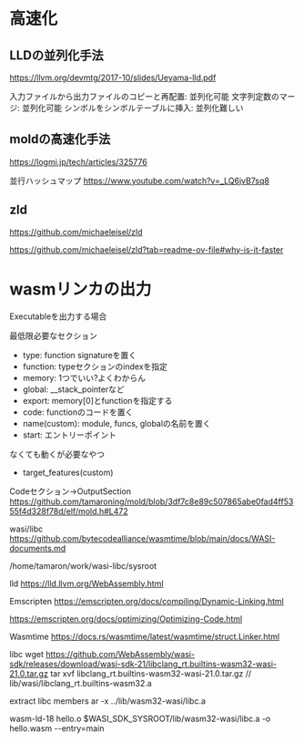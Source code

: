 # 高速化

## LLDの並列化手法
https://llvm.org/devmtg/2017-10/slides/Ueyama-lld.pdf

入力ファイルから出力ファイルのコピーと再配置: 並列化可能
文字列定数のマージ: 並列化可能
シンボルをシンボルテーブルに挿入: 並列化難しい

## moldの高速化手法
https://logmi.jp/tech/articles/325776

並行ハッシュマップ
https://www.youtube.com/watch?v=_LQ6jvB7sq8

## zld
https://github.com/michaeleisel/zld

https://github.com/michaeleisel/zld?tab=readme-ov-file#why-is-it-faster


# wasmリンカの出力

Executableを出力する場合

最低限必要なセクション
- type: function signatureを置く
- function: typeセクションのindexを指定
- memory: 1つでいい?よくわからん
- global: __stack_pointerなど
- export: memory[0]とfunctionを指定する
- code: functionのコードを置く
- name(custom): module, funcs, globalの名前を置く
- start: エントリーポイント

なくても動くが必要なやつ
- target_features(custom)


Codeセクション→OutputSection
https://github.com/tamaroning/mold/blob/3df7c8e89c507865abe0fad4ff5355f4d328f78d/elf/mold.h#L472

wasi/libc
https://github.com/bytecodealliance/wasmtime/blob/main/docs/WASI-documents.md


/home/tamaron/work/wasi-libc/sysroot

lld
https://lld.llvm.org/WebAssembly.html

Emscripten
https://emscripten.org/docs/compiling/Dynamic-Linking.html

https://emscripten.org/docs/optimizing/Optimizing-Code.html

Wasmtime
https://docs.rs/wasmtime/latest/wasmtime/struct.Linker.html

libc
wget https://github.com/WebAssembly/wasi-sdk/releases/download/wasi-sdk-21/libclang_rt.builtins-wasm32-wasi-21.0.tar.gz
tar xvf libclang_rt.builtins-wasm32-wasi-21.0.tar.gz
// lib/wasi/libclang_rt.builtins-wasm32.a

extract libc members
ar -x ../lib/wasm32-wasi/libc.a

wasm-ld-18 hello.o $WASI_SDK_SYSROOT/lib/wasm32-wasi/libc.a -o hello.wasm --entry=main
